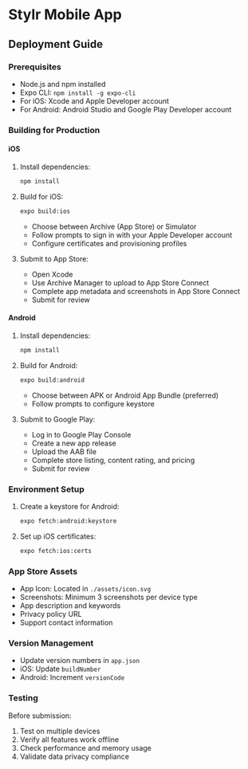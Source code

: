 # Stylr Mobile App

## Deployment Guide

### Prerequisites

- Node.js and npm installed
- Expo CLI: `npm install -g expo-cli`
- For iOS: Xcode and Apple Developer account
- For Android: Android Studio and Google Play Developer account

### Building for Production

#### iOS

1. Install dependencies:
   ```bash
   npm install
   ```

2. Build for iOS:
   ```bash
   expo build:ios
   ```
   - Choose between Archive (App Store) or Simulator
   - Follow prompts to sign in with your Apple Developer account
   - Configure certificates and provisioning profiles

3. Submit to App Store:
   - Open Xcode
   - Use Archive Manager to upload to App Store Connect
   - Complete app metadata and screenshots in App Store Connect
   - Submit for review

#### Android

1. Install dependencies:
   ```bash
   npm install
   ```

2. Build for Android:
   ```bash
   expo build:android
   ```
   - Choose between APK or Android App Bundle (preferred)
   - Follow prompts to configure keystore

3. Submit to Google Play:
   - Log in to Google Play Console
   - Create a new app release
   - Upload the AAB file
   - Complete store listing, content rating, and pricing
   - Submit for review

### Environment Setup

1. Create a keystore for Android:
   ```bash
   expo fetch:android:keystore
   ```

2. Set up iOS certificates:
   ```bash
   expo fetch:ios:certs
   ```

### App Store Assets

- App Icon: Located in `./assets/icon.svg`
- Screenshots: Minimum 3 screenshots per device type
- App description and keywords
- Privacy policy URL
- Support contact information

### Version Management

- Update version numbers in `app.json`
- iOS: Update `buildNumber`
- Android: Increment `versionCode`

### Testing

Before submission:
1. Test on multiple devices
2. Verify all features work offline
3. Check performance and memory usage
4. Validate data privacy compliance